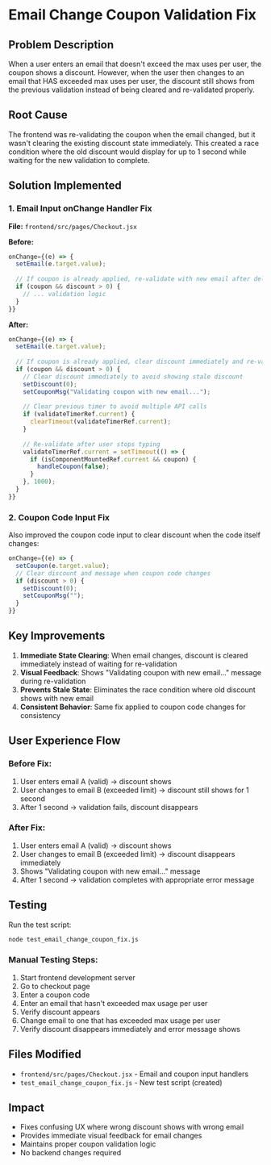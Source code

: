 # Email Change Coupon Validation Fix

## Problem Description
When a user enters an email that doesn't exceed the max uses per user, the coupon shows a discount. However, when the user then changes to an email that HAS exceeded max uses per user, the discount still shows from the previous validation instead of being cleared and re-validated properly.

## Root Cause
The frontend was re-validating the coupon when the email changed, but it wasn't clearing the existing discount state immediately. This created a race condition where the old discount would display for up to 1 second while waiting for the new validation to complete.

## Solution Implemented

### 1. Email Input onChange Handler Fix
**File:** `frontend/src/pages/Checkout.jsx`

**Before:**
```javascript
onChange={(e) => {
  setEmail(e.target.value);
  
  // If coupon is already applied, re-validate with new email after delay
  if (coupon && discount > 0) {
    // ... validation logic
  }
}}
```

**After:**
```javascript
onChange={(e) => {
  setEmail(e.target.value);
  
  // If coupon is already applied, clear discount immediately and re-validate with new email
  if (coupon && discount > 0) {
    // Clear discount immediately to avoid showing stale discount
    setDiscount(0);
    setCouponMsg("Validating coupon with new email...");
    
    // Clear previous timer to avoid multiple API calls
    if (validateTimerRef.current) {
      clearTimeout(validateTimerRef.current);
    }
    
    // Re-validate after user stops typing
    validateTimerRef.current = setTimeout(() => {
      if (isComponentMountedRef.current && coupon) {
        handleCoupon(false);
      }
    }, 1000);
  }
}}
```

### 2. Coupon Code Input Fix
Also improved the coupon code input to clear discount when the code itself changes:

```javascript
onChange={(e) => {
  setCoupon(e.target.value);
  // Clear discount and message when coupon code changes
  if (discount > 0) {
    setDiscount(0);
    setCouponMsg("");
  }
}}
```

## Key Improvements

1. **Immediate State Clearing**: When email changes, discount is cleared immediately instead of waiting for re-validation
2. **Visual Feedback**: Shows "Validating coupon with new email..." message during re-validation
3. **Prevents Stale State**: Eliminates the race condition where old discount shows with new email
4. **Consistent Behavior**: Same fix applied to coupon code changes for consistency

## User Experience Flow

### Before Fix:
1. User enters email A (valid) → discount shows
2. User changes to email B (exceeded limit) → discount still shows for 1 second
3. After 1 second → validation fails, discount disappears

### After Fix:
1. User enters email A (valid) → discount shows  
2. User changes to email B (exceeded limit) → discount disappears immediately
3. Shows "Validating coupon with new email..." message
4. After 1 second → validation completes with appropriate error message

## Testing

Run the test script:
```bash
node test_email_change_coupon_fix.js
```

### Manual Testing Steps:
1. Start frontend development server
2. Go to checkout page
3. Enter a coupon code
4. Enter an email that hasn't exceeded max usage per user
5. Verify discount appears
6. Change email to one that has exceeded max usage per user
7. Verify discount disappears immediately and error message shows

## Files Modified
- `frontend/src/pages/Checkout.jsx` - Email and coupon input handlers
- `test_email_change_coupon_fix.js` - New test script (created)

## Impact
- Fixes confusing UX where wrong discount shows with wrong email
- Provides immediate visual feedback for email changes
- Maintains proper coupon validation logic
- No backend changes required
